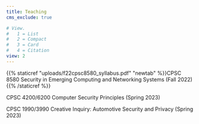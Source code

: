 ```yaml
---
title: Teaching
cms_exclude: true

# View.
#   1 = List
#   2 = Compact
#   3 = Card
#   4 = Citation
view: 2
---
```


{{% staticref "uploads/f22cpsc8580_syllabus.pdf" "newtab" %}}CPSC 8580 Security in Emerging Computing and Networking Systems (Fall 2022){{% /staticref %}}

CPSC 4200/6200 Computer Security Principles (Spring 2023)

CPSC 1990/3990 Creative Inquiry: Automotive Security and Privacy (Spring 2023)
